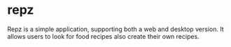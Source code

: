 # repz

Repz is a simple application, supporting both a web and desktop version.
It allows users to look for food recipes also create their own recipes.